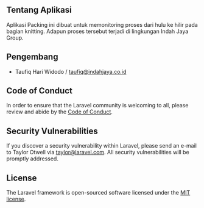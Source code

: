 ## Tentang Aplikasi

Aplikasi Packing ini dibuat untuk memonitoring proses dari hulu ke hilir pada bagian knitting. Adapun proses tersebut terjadi di lingkungan Indah Jaya Group.

## Pengembang

- Taufiq Hari Widodo / taufiq@indahjaya.co.id

## Code of Conduct

In order to ensure that the Laravel community is welcoming to all, please review and abide by the [Code of Conduct](https://laravel.com/docs/contributions#code-of-conduct).

## Security Vulnerabilities

If you discover a security vulnerability within Laravel, please send an e-mail to Taylor Otwell via [taylor@laravel.com](mailto:taylor@laravel.com). All security vulnerabilities will be promptly addressed.

## License

The Laravel framework is open-sourced software licensed under the [MIT license](https://opensource.org/licenses/MIT).
